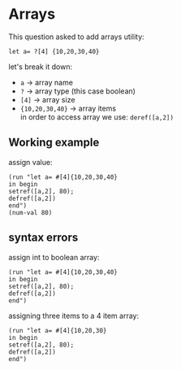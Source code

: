 # Arrays
This question asked to add arrays utility:       
```racket
let a= ?[4] {10,20,30,40}
```
let's break it down:        
* `a` -> array name                 
* `?` -> array type (this case boolean)                 
* `[4]` -> array size                   
* `{10,20,30,40}` -> array items                    
in order to access array we use: `deref([a,2])`
## Working example
assign value:
```racket
(run "let a= #[4]{10,20,30,40}
in begin 
setref([a,2], 80);
defref([a,2])
end")
(num-val 80)
```

## syntax errors
assign int to boolean array:
```racket
(run "let a= #[4]{10,20,30,40}
in begin 
setref([a,2], 80);
defref([a,2])
end")

```

assigning three items to a 4 item array:
```racket
(run "let a= #[4]{10,20,30}
in begin 
setref([a,2], 80);
defref([a,2])
end")

```
